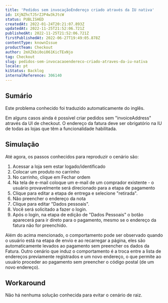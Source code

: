 ```yaml
---
title: 'Pedidos sem invocaçãoEndereço criado através da IU nativa'
id: 1XjNZhcTJ5rZJP4w3kJtcW
status: PUBLISHED
createdAt: 2022-01-24T20:21:07.893Z
updatedAt: 2022-11-25T21:52:06.721Z
publishedAt: 2022-11-25T21:52:06.721Z
firstPublishedAt: 2022-06-27T19:49:05.878Z
contentType: knownIssue
productTeam: Checkout
author: 2mXZkbi0oi061KicTExNjo
tag: Checkout
slug: pedidos-sem-invocacaoendereco-criado-atraves-da-iu-nativa
locale: pt
kiStatus: Backlog
internalReference: 306140
---
```


## Sumário

<div class="alert alert-info">
  <p>Este problema conhecido foi traduzido automaticamente do inglês.</p>
</div>


Em alguns casos ainda é possível criar pedidos sem "invoiceAddress" através da UI de checkout.
O endereço da fatura deve ser obrigatório na IU de todas as lojas que têm a funcionalidade habilitada.



## Simulação


Até agora, os passos conhecidos para reproduzir o cenário são:


1. Acessar a loja sem estar logado/identificado
2. Colocar um produto no carrinho
3. No carrinho, clique em Fechar ordem
4. Na tela de e-mail coloque um e-mail de um comprador existente - o usuário provavelmente será direcionado para a etapa de pagamento
5. Clique para editar a etapa de entrega e selecione "retirada".
6. Não preencher o endereço da nota
7. Clique para editar "Dados pessoais".
8. Você será solicitado a fazer o login.
9. Após o login, na etapa de edição de "Dados Pessoais" o botão aparecerá para ir direto para o pagamento, mesmo se o endereço da fatura não for preenchido.

Além do acima mencionado, o comportamento pode ser observado quando o usuário está na etapa de envio e ao recarregar a página, eles são automaticamente levados ao pagamento sem preencher os dados da Fatura.
Outro cenário que induz o comportamento é a troca entre a lista de endereços previamente registrados e um novo endereço, o que permite ao usuário proceder ao pagamento sem preencher o código postal (de um novo endereço).



## Workaround


Não há nenhuma solução conhecida para evitar o cenário de raiz.

